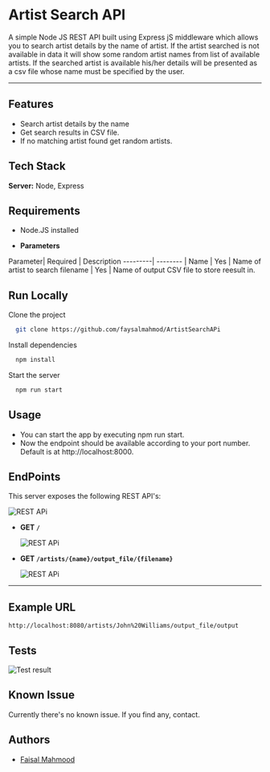 
# Artist Search API


A simple Node JS REST API built using Express jS middleware which allows you to search artist details by the name of artist.
If the artist searched is not available in data it will show some random artist names from list of available artists. If the searched artist is available his/her details will be presented as a csv file whose name must be specified by the user.
  
---

## Features

- Search artist details by the name
- Get search results in CSV file.
- If no matching artist found get random artists.


## Tech Stack

**Server:** Node, Express


## Requirements
- Node.JS installed 

- **Parameters**

Parameter| Required | Description
---------| -------- | 
Name     | Yes      | Name of artist to search
filename | Yes      | Name of output CSV file to store reesult in.


## Run Locally

Clone the project

```bash
  git clone https://github.com/faysalmahmod/ArtistSearchAPi
```

Install dependencies

```bash
  npm install
```

Start the server

```bash
  npm run start
```


## Usage

- You can start the app by executing npm run start.
- Now the endpoint should be available according to your port number. Default is at http://localhost:8000.


## EndPoints
This server exposes the following REST API's:



![REST APi](https://iili.io/mNS3a2.md.png)



- **GET `/ `**

  ![REST APi](https://iili.io/mNUgqJ.md.png)

- **GET  `/artists/{name}/output_file/{filename}`**

  ![REST APi](https://iili.io/mNUr0v.png)

---

## Example URL

```http://localhost:8080/artists/John%20Williams/output_file/output```

## Tests
![Test result](https://iili.io/mNbH21.png)




## Known Issue
Currently there's no known issue. If you find any, contact.
## Authors

- [Faisal Mahmood](https://github.com/faysalmahmod)
